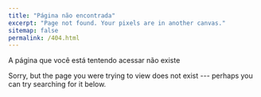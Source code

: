```yaml
---
title: "Página não encontrada"
excerpt: "Page not found. Your pixels are in another canvas."
sitemap: false
permalink: /404.html
---
```


A página que você está tentendo acessar não existe

Sorry, but the page you were trying to view does not exist --- perhaps you can try searching for it below.

<script type="text/javascript">
  var GOOG_FIXURL_LANG = 'en';
  var GOOG_FIXURL_SITE = '{{ https://m-kalil.github.io }}'
</script>
<script type="text/javascript"
  src="//linkhelp.clients.google.com/tbproxy/lh/wm/fixurl.js">
</script>
